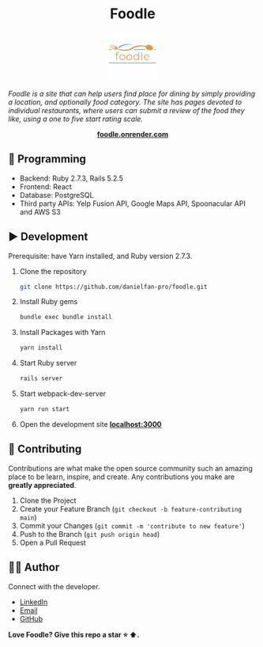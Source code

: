 <h1 align="center">Foodle</h1>

<p align="center">
  <img src="/app/assets/images/foodle transparent.png" alt="Foodle logo" width="100px" height="100px"/>

<i>Foodle is a site that can help users find place for dining by simply providing a location, and optionally food category. The site has pages devoted to individual restaurants, where users can submit a review of the food they like, using a one to five start rating scale.</i>
<br>

</p>

<p align="center">
  <a href="https://foodle.onrender.com"><strong>foodle.onrender.com</strong></a>
  <br>
</p>

## 🚀 Programming

- Backend: Ruby 2.7.3, Rails 5.2.5
- Frontend: React
- Database: PostgreSQL
- Third party APIs: Yelp Fusion API, Google Maps API, Spoonacular API and AWS S3

## ▶️ Development
Prerequisite: have Yarn installed, and Ruby version 2.7.3.

1. Clone the repository
    ```sh
    git clone https://github.com/danielfan-pro/foodle.git
    ```
    
2. Install Ruby gems
    ```sh
    bundle exec bundle install
    ```
    
3. Install Packages with Yarn
    ```sh
    yarn install
    ```
    
4. Start Ruby server
    ```sh
    rails server
    ```
    
5. Start webpack-dev-server
    ```sh
    yarn run start
    ```
    
6. Open the development site **[localhost:3000](http://localhost:3000)**
    
## 🤝 Contributing

Contributions are what make the open source community such an amazing place to be learn, inspire, and create.
Any contributions you make are **greatly appreciated**.

1. Clone the Project
2. Create your Feature Branch (`git checkout -b feature-contributing main`)
3. Commit your Changes (`git commit -m 'contribute to new feature'`)
4. Push to the Branch (`git push origin head`)
5. Open a Pull Request

## 👨‍💻 Author

Connect with the developer.

- [LinkedIn][linkedin]
- [Email][email]
- [GitHub][github]

**Love Foodle? Give this repo a star :star: :arrow_up:.**

[linkedin]: https://www.linkedin.com/in/danielfanpro/
[email]: mailto:danielfanpro@icloud.com
[github]: https://github.com/danielfan-pro

